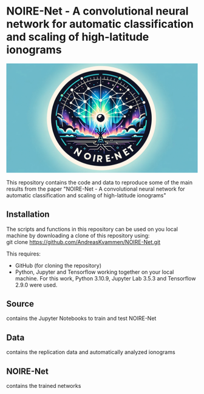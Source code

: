 # NOIRE-Net - A convolutional neural network for automatic classification and scaling of high-latitude ionograms
<img src="https://github.com/AndreasKvammen/NOIRE-Net/blob/main/logo.jpg?raw=true">

This repository contains the code and data to reproduce some of the main results from the paper "NOIRE-Net - A convolutional neural network for automatic classification and scaling of high-latitude ionograms"

## Installation 
The scripts and functions in this repository can be used on you local machine by downloading a clone of this repository using: <br />
git clone https://github.com/AndreasKvammen/NOIRE-Net.git

This requires: 
 - GitHub (for cloning the repository)
 - Python, Jupyter and Tensorflow working together on your local machine. For this work, Python 3.10.9, Jupyter Lab 3.5.3 and Tensorflow 2.9.0 were used.

## Source
contains the Jupyter Notebooks to train and test NOIRE-Net

## Data
contains the replication data and automatically analyzed ionograms

## NOIRE-Net
contains the trained networks
